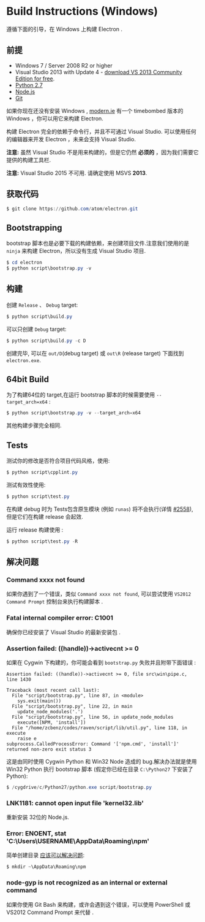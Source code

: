 # Build Instructions (Windows)

遵循下面的引导，在 Windows 上构建 Electron .

## 前提

* Windows 7 / Server 2008 R2 or higher
* Visual Studio 2013 with Update 4 - [download VS 2013 Community Edition for
  free](https://www.visualstudio.com/news/vs2013-community-vs).
* [Python 2.7](http://www.python.org/download/releases/2.7/)
* [Node.js](http://nodejs.org/download/)
* [Git](http://git-scm.com)

如果你现在还没有安装 Windows , [modern.ie](https://www.modern.ie/en-us/virtualization-tools#downloads) 有一个 timebombed 版本的 Windows ，你可以用它来构建 Electron.

构建 Electron 完全的依赖于命令行，并且不可通过 Visual Studio.
可以使用任何的编辑器来开发 Electron ，未来会支持 Visual Studio.

**注意:** 虽然 Visual Studio 不是用来构建的，但是它仍然
**必须的** ，因为我们需要它提供的构建工具栏.

**注意:** Visual Studio 2015 不可用. 请确定使用 MSVS
**2013**.

## 获取代码

```powershell
$ git clone https://github.com/atom/electron.git
```

## Bootstrapping

bootstrap 脚本也是必要下载的构建依赖，来创建项目文件.注意我们使用的是 `ninja` 来构建 Electron，所以没有生成 Visual Studio 项目.

```powershell
$ cd electron
$ python script\bootstrap.py -v
```

## 构建

创建 `Release` 、 `Debug` target:

```powershell
$ python script\build.py
```

可以只创建 `Debug` target:

```powershell
$ python script\build.py -c D
```

创建完毕, 可以在 `out/D`(debug target) 或 `out\R` (release target) 下面找到 `electron.exe`.

## 64bit Build

为了构建64位的 target,在运行 bootstrap 脚本的时候需要使用 `--target_arch=x64` :

```powershell
$ python script\bootstrap.py -v --target_arch=x64
```

其他构建步骤完全相同.

## Tests

测试你的修改是否符合项目代码风格，使用:

```powershell
$ python script\cpplint.py
```

测试有效性使用:

```powershell
$ python script\test.py
```
在构建 debug 时为 Tests包含原生模块 (例如 `runas`) 将不会执行(详情 [#2558](https://github.com/atom/electron/issues/2558)), 但是它们在构建 release 会起效.

运行 release 构建使用 :

```powershell
$ python script\test.py -R
```

## 解决问题

### Command xxxx not found

如果你遇到了一个错误，类似 `Command xxxx not found`, 可以尝试使用 `VS2012 Command Prompt` 控制台来执行构建脚本 .

### Fatal internal compiler error: C1001

确保你已经安装了 Visual Studio 的最新安装包 .

### Assertion failed: ((handle))->activecnt >= 0

如果在 Cygwin 下构建的，你可能会看到 `bootstrap.py` 失败并且附带下面错误 :

```
Assertion failed: ((handle))->activecnt >= 0, file src\win\pipe.c, line 1430

Traceback (most recent call last):
  File "script/bootstrap.py", line 87, in <module>
    sys.exit(main())
  File "script/bootstrap.py", line 22, in main
    update_node_modules('.')
  File "script/bootstrap.py", line 56, in update_node_modules
    execute([NPM, 'install'])
  File "/home/zcbenz/codes/raven/script/lib/util.py", line 118, in execute
    raise e
subprocess.CalledProcessError: Command '['npm.cmd', 'install']' returned non-zero exit status 3
```

这是由同时使用 Cygwin Python 和 Win32 Node 造成的 bug.解决办法就是使用 Win32 Python 执行 bootstrap 脚本 (假定你已经在目录 `C:\Python27` 下安装了 Python):

```powershell
$ /cygdrive/c/Python27/python.exe script/bootstrap.py
```

### LNK1181: cannot open input file 'kernel32.lib'

重新安装 32位的 Node.js.

### Error: ENOENT, stat 'C:\Users\USERNAME\AppData\Roaming\npm'

简单创建目录 [应该可以解决问题](http://stackoverflow.com/a/25095327/102704):

```powershell
$ mkdir ~\AppData\Roaming\npm
```

### node-gyp is not recognized as an internal or external command

如果你使用 Git Bash 来构建，或许会遇到这个错误，可以使用 PowerShell 或 VS2012 Command Prompt 来代替 .